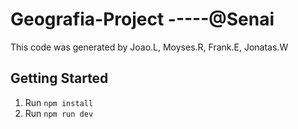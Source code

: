 # Geografia-Project -----@Senai

This code was generated by Joao.L, Moyses.R, Frank.E, Jonatas.W

## Getting Started

1. Run `npm install`
2. Run `npm run dev`

